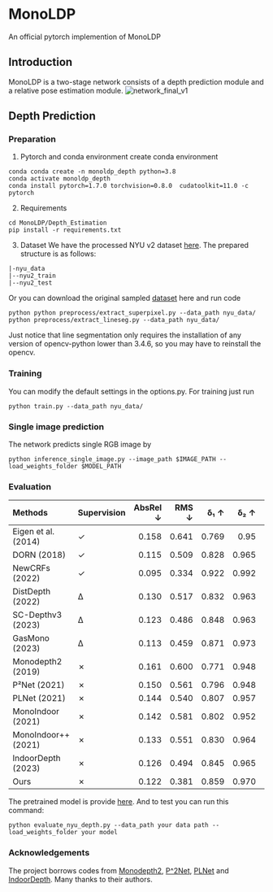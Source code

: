 # MonoLDP
An official pytorch implemention of MonoLDP
## Introduction
MonoLDP is a two-stage network consists of a depth prediction module and a relative pose estimation module. 
![network_final_v1](![图片1](https://github.com/user-attachments/assets/ce961a01-387a-4415-a44d-3e96aed45f3d)
)

## Depth Prediction
### Preparation
1. Pytorch and conda environment
create conda environment
```
conda conda create -n monoldp_depth python=3.8
conda activate monoldp_depth
conda install pytorch=1.7.0 torchvision=0.8.0  cudatoolkit=11.0 -c pytorch
```
2. Requirements
```
cd MonoLDP/Depth_Estimation
pip install -r requirements.txt
```
3. Dataset
We have the processed NYU v2 dataset [here](https://drive.google.com/file/d/1AXUq0zHJQsWQ13DRSCUEiuAzeljOgefn/view?usp=drive_link). The prepared structure is as follows:
```
|-nyu_data
|--nyu2_train
|--nyu2_test
```
Or you can download the original sampled [dataset](https://drive.google.com/file/d/1WoOZOBpOWfmwe7bknWS5PMUCLBPFKTOw/view) here and run code

```
python python preprocess/extract_superpixel.py --data_path nyu_data/
python preprocess/extract_lineseg.py --data_path nyu_data/
```
Just notice that line segmentation only requires the installation of any version of opencv-python lower than 3.4.6, so you may have to reinstall the opencv.

### Training
You can modify the default settings in the options.py. For training just run
```
python train.py --data_path nyu_data/
```
### Single image prediction
The network predicts single RGB image by 
```
python inference_single_image.py --image_path $IMAGE_PATH --load_weights_folder $MODEL_PATH
```

### Evaluation
| Methods             | Supervision   |   AbsRel ↓ |   RMS ↓ |   δ₁ ↑ |   δ₂ ↑ |   δ₃ ↑ |
|:--------------------|:--------------|-----------:|--------:|-------:|-------:|-------:|
| Eigen et al. (2014) | ✓             |      0.158 |   0.641 |  0.769 |  0.95  |  0.988 |
| DORN (2018)         | ✓             |      0.115 |   0.509 |  0.828 |  0.965 |  0.992 |
| NewCRFs (2022)      | ✓             |      0.095 |   0.334 |  0.922 |  0.992 |  0.998 |
| DistDepth (2022)    | Δ             |      0.130 |   0.517 |  0.832 |  0.963 |  0.990 |
| SC-Depthv3 (2023)   | Δ             |      0.123 |   0.486 |  0.848 |  0.963 |  0.991 |
| GasMono (2023)      | Δ             |      0.113 |   0.459 |  0.871 |  0.973 |  0.992 |
| Monodepth2 (2019)   | ✗             |      0.161 |   0.600 |  0.771 |  0.948 |  0.987 |
| P²Net (2021)        | ✗             |      0.150 |   0.561 |  0.796 |  0.948 |  0.986 |
| PLNet (2021)        | ✗             |      0.144 |   0.540 |  0.807 |  0.957 |  0.990 |
| MonoIndoor (2021)   | ✗             |      0.142 |   0.581 |  0.802 |  0.952 |  0.990 |
| MonoIndoor++ (2021) | ✗             |      0.133 |   0.551 |  0.830 |  0.964 |  0.991 |
| IndoorDepth (2023)  | ✗             |      0.126 |   0.494 |  0.845 |  0.965 |  0.991 |
| Ours                | ✗             |      0.122 |   0.381 |  0.859 |  0.970 |  0.994 |

The pretrained model is provide [here](https://drive.google.com/file/d/1jh_RDYTmCKIGlIuon_i3qxirAYbN2HAX/view?usp=drive_link). And to test you can run this command:
```
python evaluate_nyu_depth.py --data_path your data path --load_weights_folder your model
```

### Acknowledgements
The project borrows codes from [Monodepth2](https://github.com/nianticlabs/monodepth2), [P^2Net](https://github.com/svip-lab/Indoor-SfMLearner), [PLNet](https://github.com/HalleyJiang/PLNet/tree/main) and [IndoorDepth](https://github.com/fcntes/IndoorDepth/tree/main). Many thanks to their authors.
